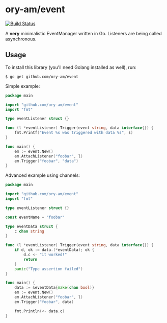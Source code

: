 # ory-am/event

[![Build Status](https://travis-ci.org/ory-am/event.svg)](https://travis-ci.org/ory-am/event)

A **very** minimalistic EventManager written in Go. Listeners are being called asynchronous.

## Usage

To install this library (you'll need Golang installed as well), run:
```
$ go get github.com/ory-am/event
```

Simple example:
```go
package main

import "github.com/ory-am/event"
import "fmt"

type eventListener struct {}

func (l *eventListener) Trigger(event string, data interface{}) {
    fmt.Printf("Event %s was triggered with data %s", s)
}

func main() {
    em := event.New()
    em.AttachListener("foobar", l)
    em.Trigger("foobar", "data")
}
```

Advanced example using channels:
```go
package main

import "github.com/ory-am/event"
import "fmt"

type eventListener struct {}

const eventName = "foobar"

type eventData struct {
    c chan string
}

func (l *eventListener) Trigger(event string, data interface{}) {
    if d, ok := data.(*eventData); ok {
        d.c <- "it worked!"
        return
    }
    panic("Type assertion failed")
}

func main() {
    data := &eventData{make(chan bool)}
    em := event.New()
    em.AttachListener("foobar", l)
    em.Trigger("foobar", data)

    fmt.Println(<- data.c)
}
```